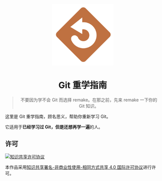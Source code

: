 <div align="center">

<img src="./theme/favicon.svg" alt="Logo" width="200px" />

# Git 重学指南

> 不要因为学不会 Git 而选择 remake。在那之前，先来 remake 一下你的 Git 知识。

</div>

这里是 Git 重学指南，顾名思义，帮助你重新学习 Git。

它适用于**已经学习过 Git，但是还想再学一遍**的人。

## 许可

[![知识共享许可协议](https://i.creativecommons.org/l/by-nc-sa/4.0/88x31.png)](http://creativecommons.org/licenses/by-nc-sa/4.0/)

本作品采用[知识共享署名-非商业性使用-相同方式共享 4.0 国际许可协议](http://creativecommons.org/licenses/by-nc-sa/4.0/)进行许可。